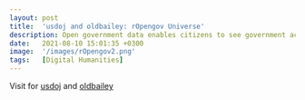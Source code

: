 ```yaml
---
layout: post
title:  'usdoj and oldbailey: rOpengov Universe'
description: Open government data enables citizens to see government activities and decision-making processes, empowering them to participate more fully in the democratic process. Researchers can use open government data for studies and projects, generating insights and contributing to evidence-based policy-making. To this end, this work introduces R packages hosted by the rOpengov Universe that are designed to make analyzing contemporary and historical open government data more accessible. Queried data is returned in a clean and analysis-ready dataframe. 
date:   2021-08-10 15:01:35 +0300
image:  '/images/rOpengov2.png'
tags:   [Digital Humanities]
---
```


Visit for [usdoj](https://ropengov.github.io/usdoj/) and [oldbailey](https://ropengov.github.io/oldbailey/)

